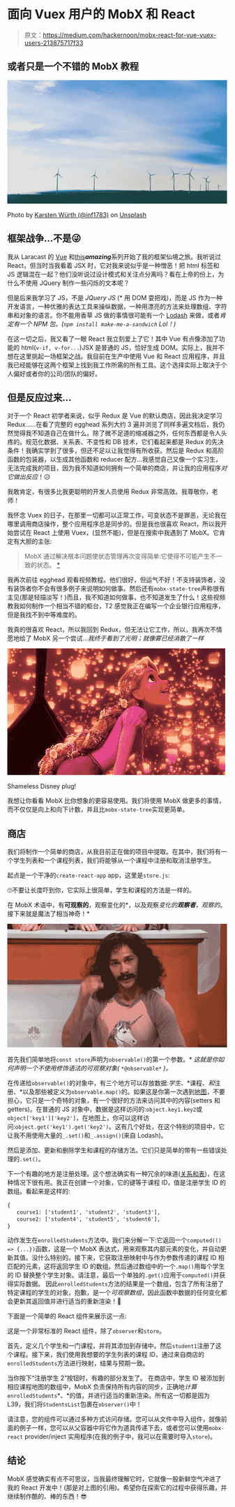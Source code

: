 # 面向 Vuex 用户的 MobX 和 React

> 原文：<https://medium.com/hackernoon/mobx-react-for-vue-vuex-users-213875717f33>

## 或者只是一个不错的 MobX 教程

![](img/ab04910bc7cb2a860b2698babc302111.png)

Photo by [Karsten Würth (@inf1783)](https://unsplash.com/@inf1783?utm_source=medium&utm_medium=referral) on [Unsplash](https://unsplash.com?utm_source=medium&utm_medium=referral)

## 框架战争…不是😜

我从 Laracast 的 [Vue](https://vuejs.org/) 和[this](https://laracasts.com/series/learn-vue-2-step-by-step)***amazing***系列开始了我的框架仙境之旅。我听说过 React，但当时当我看着 JSX 时，它对我来说似乎是一种憎恶！把 html 标签和 JS 逻辑混在一起？他们没听说过设计模式和关注点分离吗？看在上帝的份上，为什么不使用 JQuery 制作一些闪烁的文本呢？

但是后来我学习了 JS，不是 *JQuery JS* (* 用 DOM 耍把戏)，而是 JS 作为一种开发语言，一种优雅的表达工具来操纵数据，一种用漂亮的方法来处理数组、字符串和对象的语言。你不能用香草 JS 做的事情很可能有一个 [Lodash](https://lodash.com/) 来做，或者*肯定有一个 NPM 包。(`npm install make-me-a-sandwich` Lol！)*

在这一切之后，我又看了一眼 React 我立刻爱上了它！其中 Vue 有点像添加了功能的 html(`v-if, v-for...`)JSX 是普通的 JS，恰好生成 DOM。实际上，我并不想在这里挑起一场框架之战。我目前在生产中使用 Vue 和 React 应用程序，并且我已经能够在这两个框架上找到我工作所需的所有工具。这个选择实际上取决于个人偏好或者你的公司/团队的偏好。

## 但是反应过来…

对于一个 React 初学者来说，似乎 Redux 是 Vue 的默认商店，因此我决定学习 Redux……在看了完整的 egghead 系列大约 3 遍并浏览了同样多遍文档后，我仍然觉得我不知道自己在做什么。除了微不足道的缩减器之外，任何东西都是令人头疼的。规范化数据、关系表、不变性和 DB 技术，它们看起来都是 Redux 的先决条件！我确实学到了很多，但还不足以让我觉得有所收获。然后是 Redux 和高阶函数的包装器，以生成其他函数和 reducer 配方…我感觉自己又像一个实习生，无法完成我的项目，因为我不知道如何拥有一个简单的商店，并让我的应用程序*对它做出反应*！😥

我敢肯定，有很多比我更聪明的开发人员使用 Redux 非常高效。我尊敬你，老师！

我怀念 Vuex 的日子，在那里一切都可以正常工作，可变状态不是罪恶，无论我在哪里调用商店操作，整个应用程序总是同步的。但是我也很喜欢 React，所以我开始尝试在 React 上使用 Vuex，(显然不能)，但是在搜索中我遇到了 MobX。它肯定有大胆的主张:

> MobX 通过解决根本问题使状态管理再次变得简单:它使得不可能产生不一致的状态。 [*](https://mobx.js.org/getting-started.html)

我再次前往 egghead 观看视频教程。他们很好，但运气不好！不支持装饰者，没有装饰者你不会有很多例子来说明如何做事。然后还有`mobx-state-tree`声称很有主见(那是轻描淡写！)而且，我不知道如何做事，也不知道发生了什么！这些视频教我如何制作一个相当不错的柜台，T2 感觉我正在编写一个企业银行应用程序，但是我找不到中等难度的。

我真的很喜欢 React，所以我回到 Redux，但无法让它工作，所以，我再次不情愿地给了 MobX 另一个尝试...*我终于看到了光明；就像雾已经消散了一样*

![](img/3613ce4d777f0945fc633765e2df6dc0.png)

Shameless Disney plug!

我想让你看看 MobX 比你想象的更容易使用。我们将使用 MobX 做更多的事情，而不仅仅是向上和向下计数，并且比`mobx-state-tree`实现更简单。

## 商店

我们将制作一个简单的商店，从我目前正在做的项目中提取。在其中，我们将有一个学生列表和一个课程列表，我们将能够从一个课程中注册和取消注册学生。

起点是一个干净的`create-react-app` app，这里是`store.js`:

🙄不要让长度吓到你，它实际上很简单，学生和课程的方法是一样的。

在 MobX 术语中，有**可观察的**，观察变化的*，以及观察*变化的**观察者**，观察的*。接下来就是魔法了相当神奇！*

![](img/ac2ce5554e34f2d26df006591fd8d55b.png)

首先我们简单地将`const store`声明为`observable()`的第一个参数。* *这就是你如何声明一个不使用修饰语法的可观察对象(* `*@observable*` *)。*

在传递给`observable()`的对象中，有三个地方可以存放数据:*学生*、*课程、*和*注册、*以及那些被定义为`observable.map()`的。如果这是你第一次遇到[地图](https://mobx.js.org/refguide/map.html)，不要担心，它只是一个奇特的对象，有一个很好的方法来访问其中的内容(setters 和 getters)。在普通的 JS 对象中，数据是这样访问的:`object.key1.key2`或`object['key1']['key2']`，在地图上，你可以这样访问:`object.get('key1').get('key2')`。这有几个好处，在这个特别的项目中，它让我不用使用大量的`_.set()`和`_.assign()`(来自 Lodash)。

然后是添加、更新和删除学生和课程的存储方法。它们只是简单的带有一些错误处理的`.set()`。

下一个有趣的地方是注册处理。这个想法确实有一种冗余的味道([关系和表](https://redux.js.org/recipes/structuring-reducers/normalizing-state-shape#relationships-and-tables))，在这种情况下很有用。我正在创建一个对象，它的键等于课程 ID，值是注册学生 ID 的数组。看起来是这样的:

```
{
   course1: ['student1', 'student2', 'student3'],
   course2: ['student4', 'student5', 'student6'],
}
```

动作发生在`enrolledStudents`方法中。我们来分解一下:它返回一个`computed(() => {...})`函数，这是一个 MobX 表达式，用来观察其内部元素的变化，并自动更新其值。没什么特别的。接下来，它获取注册映射中与作为参数传递的课程 ID 相匹配的元素，这将返回学生 ID 的数组。然后通过数组中的一个`.map()`用每个学生的 ID 替换整个学生对象。请注意，最后一个单独的`.get()`应用于`computed()`并获得实际数据。
因此`enrolledStudents`方法的结果是一个数组，包含了所有注册了特定课程的学生的对象，抱歉，是一个*可观察数组*，因此函数中数据的任何变化都会更新其返回值并进行适当的重新渲染！🤩

下面是一个简单的 React 组件来展示这一点:

这是一个非常标准的 React 组件，除了`observer`和`store`。

首先，定义几个学生和一门课程，并将其添加到存储中。然后`student1`注册了这个课程。接下来，我们使用我想要的学生列表的课程 ID，通过来自商店的`enrolledStudents`方法进行映射，结果与预期一致。

当你按下“注册学生 2”按钮时，有趣的部分发生了。
在商店中，学生 ID 被添加到相应课程地图的数组中，MobX 负责保持所有内容的同步，正确地*计算*`enrolledStudents`*、*的值，并进行适当的重新渲染。所有这一切都是因为 L39，我们将`StudentsList`包裹在`observer()`中！

请注意，您的组件可以通过多种方式访问存储。您可以从文件中导入组件，就像前面的例子一样，您可以从父容器中将它作为道具传递下去，或者您可以使用`mobx-react` provider/inject 实用程序(在我的例子中，我可以在需要时导入`store`)。

## 结论

MobX 感觉确实有点不可思议，当我最终理解它时，它就像一股新鲜空气冲进了我的 React 开发中！(那是对上图的引用)。希望你在探索它的过程中获得乐趣，并继续制作酷的、棒的东西！😎